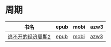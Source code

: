 # 周期

| 书名 | epub | mobi | azw3 |
| --- | --- | --- | --- |
| [逃不开的经济周期2](http://ct.dalanmei.com/f/31084289-571797501-0c9d73) | [epub](http://ct.dalanmei.com/f/31084289-571797501-0c9d73) | [mobi](http://ct.dalanmei.com/f/31084289-571531232-82e1ed) | [azw3](http://ct.dalanmei.com/f/31084289-572194685-ba21d1) |
